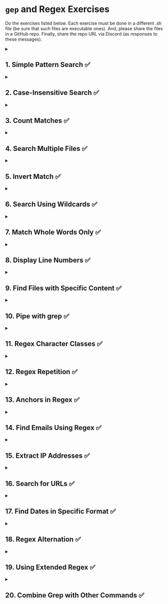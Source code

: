 # ```gep``` and Regex Exercises

Do the exercises listed below. Each exercise must be done in a different .sh file (be sure that such files are executable ones). And, please share the files in a GitHub repo. Finally, share the repo URL via Discord (as responses to these messages).
<details>
 <summary><h2>1. Simple Pattern Search ✅</h2></summary>
Write a script using grep to find all lines containing the word "Linux" in a text file.
</details>
<details>
 <summary><h2>2. Case-Insensitive Search ✅</h2></summary>
Create a script using grep to find occurrences of "bash," ignoring case.
</details>
<details>
 <summary><h2>3. Count Matches ✅</h2></summary>
Use grep to count how many times the word "error" appears in a log file.
</details>
<details>
 <summary><h2>4. Search Multiple Files ✅</h2></summary>
Write a script using grep to search for the word "warning" across multiple .log files in a directory.
</details>
<details>
 <summary><h2>5. Invert Match ✅</h2></summary>
Use grep to display all lines that do not contain the word "success" in a log file.
</details>
<details>
 <summary><h2>6. Search Using Wildcards ✅</h2></summary>
Create a script that finds all words starting with "auto" (like automate, automatic, automobile) in a given file.
</details>
<details>
 <summary><h2>7. Match Whole Words Only ✅</h2></summary>
Write a script that finds all lines containing exactly the word "root" (excluding words like "uprooted" or "roots").
</details>
<details>
 <summary><h2>8. Display Line Numbers ✅</h2></summary>
Use grep to print matching lines along with their line numbers.
</details>
<details>
 <summary><h2>9. Find Files with Specific Content ✅</h2></summary>
Write a script using grep to list all filenames containing the word "script" in their content.
</details>
<details>
 <summary><h2>10. Pipe with grep ✅</h2></summary>
Write a script that lists running processes (ps aux) and uses grep to display only processes owned by a specific user.
</details>
<details>
 <summary><h2>11. Regex Character Classes ✅</h2></summary>
Use grep to display all lines containing any number (digit) from a file.
</details>
<details>
 <summary><h2>12. Regex Repetition ✅</h2></summary>
Write a script to find all lines containing at least two consecutive spaces.
</details>
<details>
 <summary><h2>13. Anchors in Regex ✅</h2></summary>
Use grep to find all lines starting with "ERROR".
</details>
<details>
 <summary><h2>14. Find Emails Using Regex ✅</h2></summary>
Write a script using grep to extract all email addresses from a given file.
</details>
<details>
 <summary><h2>15. Extract IP Addresses ✅</h2></summary>
Create a script to extract all valid IPv4 addresses from a log file using grep and regex.
</details>
<details>
 <summary><h2>16. Search for URLs ✅</h2></summary>
Write a script that uses grep to extract URLs (e.g., http or https) from a document.
</details>
<details>
 <summary><h2>17. Find Dates in Specific Format ✅</h2></summary>
Use grep to extract all dates matching the format YYYY-MM-DD from a file.
</details>
<details>
 <summary><h2>18. Regex Alternation ✅</h2></summary>
Write a script that finds lines containing either "failed" or "denied" using regex alternation.
</details>
<details>
 <summary><h2>19. Using Extended Regex ✅</h2></summary>
Write a script using grep -E to find all lines containing words that have three or more consecutive vowels.
</details>
<details>
 <summary><h2>20. Combine Grep with Other Commands ✅</h2></summary>
Create a script that lists the 5 most recent logins (last) and filters entries using grep to display only logins from a particular user or IP address.
</details>